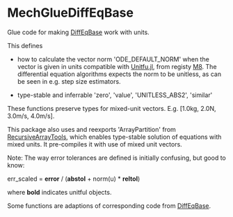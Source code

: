 # MechGlueDiffEqBase
Glue code for making [DiffEqBase](https://github.com/SciML/DiffEqBase.jl) work with units.

This defines

* how to calculate the vector norm 'ODE_DEFAULT_NORM' when the vector is given in units compatible with [Unitfu.jl](https://github.com/hustf/Unitfu.jl), from registy [M8](https://github.com/hustf/M8). The differential equation algorithms expects the norm to be unitless, as can be seen in e.g. step size estimators.

* type-stable and inferrable 'zero', 'value', 'UNITLESS_ABS2', 'similar'

These functions preserve types for mixed-unit vectors. E.g. [1.0kg, 2.0N, 3.0m/s, 4.0m/s].

This package also uses and reexports 'ArrayPartition' from [RecursiveArrayTools](https://github.com/SciML/RecursiveArrayTools.jl), which enables type-stable solution of equations with mixed units. It pre-compiles it with use of mixed unit vectors.


Note: The way error tolerances are defined is initially confusing, but good to know:

err_scaled = **error** / (**abstol** + norm(u) * **reltol**)

where **bold** indicates unitful objects.

Some functions are adaptions of corresponding code from [DiffEqBase](https://github.com/SciML/DiffEqBase.jl/blob/6bb8830711e729ef513f2b1beb95853e4a691375/src/init.jl).
